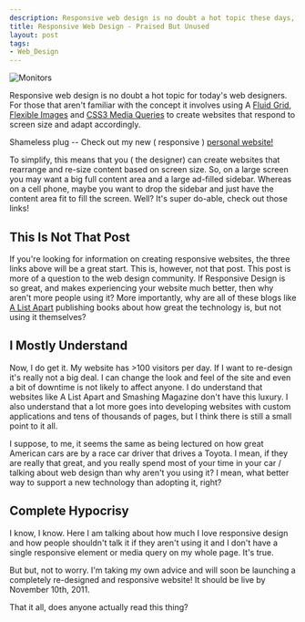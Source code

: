 ```yaml
--- 
description: Responsive web design is no doubt a hot topic these days, but why aren't more influential websites using media queries and fluid grids?
title: Responsive Web Design - Praised But Unused
layout: post
tags: 
- Web_Design
---
```

<div class="img-wrap"><img class="size-full wp-image-1209" title="monitors" src="{{ site.url }}/images/monitors.jpg" alt="Monitors" /></div>

Responsive web design is no doubt a hot topic for today's web designers. For those that aren't familiar with the concept it involves using A <a href="http://960.gs/">Fluid Grid</a>, <a href="http://unstoppablerobotninja.com/entry/fluid-images/">Flexible Images</a> and <a href="http://webdesignerwall.com/tutorials/css3-media-queries">CSS3 Media Queries</a> to create websites that respond to screen size and adapt accordingly.

Shameless plug -- Check out my new ( responsive ) <a href="http://www.jonkuperman.com">personal website!</a>

To simplify, this means that you ( the designer) can create websites that rearrange and re-size content based on screen size. So, on a large screen you may want a big full content area and a large ad-filled sidebar. Whereas on a cell phone, maybe you want to drop the sidebar and just have the content area fit to fill the screen. Well? It's super do-able, check out those links!

## This Is Not That Post

If you're looking for information on creating responsive websites, the three links above will be a great start. This is, however, not that post. This post is more of a question to the web design community. If Responsive Design is so great, and makes experiencing your website much better, then why aren't more people using it? More importantly, why are all of these blogs like <a href="http://www.alistapart.com/">A List Apart</a> publishing books about how great the technology is, but not using it themselves?

## I Mostly Understand

Now, I do get it. My website has &gt;100 visitors per day. If I want to re-design it's really not a big deal. I can change the look and feel of the site and even a bit of downtime is not likely to affect anyone. I do understand that websites like A List Apart and Smashing Magazine don't have this luxury. I also understand that a lot more goes into developing websites with custom applications and tens of thousands of pages, but I think there is still a small point to it all.

I suppose, to me, it seems the same as being lectured on how great American cars are by a race car driver that drives a Toyota. I mean, if they are really that great, and you really spend most of your time in your car / talking about web design than why aren't you using it? I mean, what better way to support a new technology than adopting it, right?

## Complete Hypocrisy

I know, I know. Here I am talking about how much I love responsive design and how people shouldn't talk it if they aren't using it and I don't have a single responsive element or media query on my whole page. It's true.

But but, not to worry. I'm taking my own advice and will soon be launching a completely re-designed and responsive website! It should be live by November 10th, 2011.

That it all, does anyone actually read this thing?